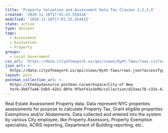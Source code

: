 ```yaml
---
title: 'Property Valuation and Assessment Data Tax Classes 1,2,3,4'
created: '2020-11-10T17:01:25.554416'
modified: '2020-11-10T17:01:25.554422'
state: active
type: dataset
tags:
  - Assessment
  - Evaluation
  - Property
groups:
  - Local Government
csv_url: 'https://data.cityofnewyork.us/api/views/8y4t-faws/rows.csv?accessType=DOWNLOAD'
json_url: >-
  https://data.cityofnewyork.us/api/views/8y4t-faws/rows.json?accessType=DOWNLOAD
layout: post
postman_collection_url: >-
  https://thedaydasource.postman.co/workspace/City-of New
  York~3b6f7a46-5db5-42b1-80fe-9fbef41e3e06/collection/d23aec78-c32e-42de-bc34-9e9575fef3ad
---
```

Real Estate Assessment Property data. Data represent NYC properties assessments for purpose to calculate Property Tax, Grant eligible properties Exemptions and/or Abatements. Data collected and entered into the system by various City employee, like Property Assessors, Property Exemption specialists, ACRIS reporting, Department of Building reporting, etc..
